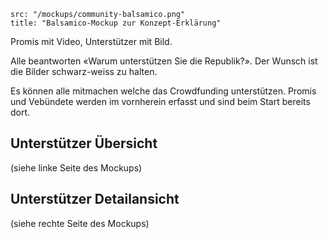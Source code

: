```image
src: "/mockups/community-balsamico.png"
title: "Balsamico-Mockup zur Konzept-Erklärung"
```

Promis mit Video, Unterstützer mit Bild.

Alle beantworten «Warum unterstützen Sie die Republik?». Der Wunsch ist die Bilder schwarz-weiss zu halten.

Es können alle mitmachen welche das Crowdfunding unterstützen. Promis und Vebündete werden im vornherein erfasst und sind beim Start bereits dort.

## Unterstützer Übersicht

(siehe linke Seite des Mockups)

## Unterstützer Detailansicht

(siehe rechte Seite des Mockups)